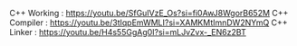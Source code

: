 C++ Working : https://youtu.be/SfGuIVzE_Os?si=fi0AwJ8WgorB652M
C++ Compiler : https://youtu.be/3tIqpEmWMLI?si=XAMKMtImnDW2NYmQ
C++ Linker : https://youtu.be/H4s55GgAg0I?si=mLJvZvx-_EN6z2BT

